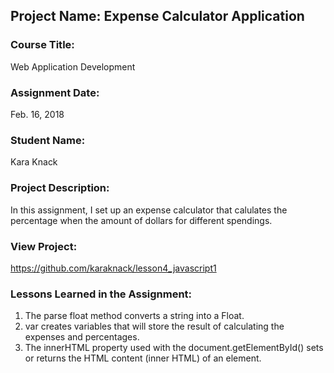 ## Project Name:  Expense Calculator Application

### Course Title:
Web Application Development

### Assignment Date:  
Feb. 16, 2018

### Student Name:  
Kara Knack

### Project Description:
In this assignment, I set up an expense calculator that calulates the percentage when the amount of dollars for different spendings.

### View Project:

https://github.com/karaknack/lesson4_javascript1

### Lessons Learned in the Assignment:
1. The parse float method converts a string into a Float.
2. var creates variables that will store the result of calculating the expenses and percentages.
3. The innerHTML property used with the document.getElementById() sets or returns the HTML content (inner HTML) of an element.



